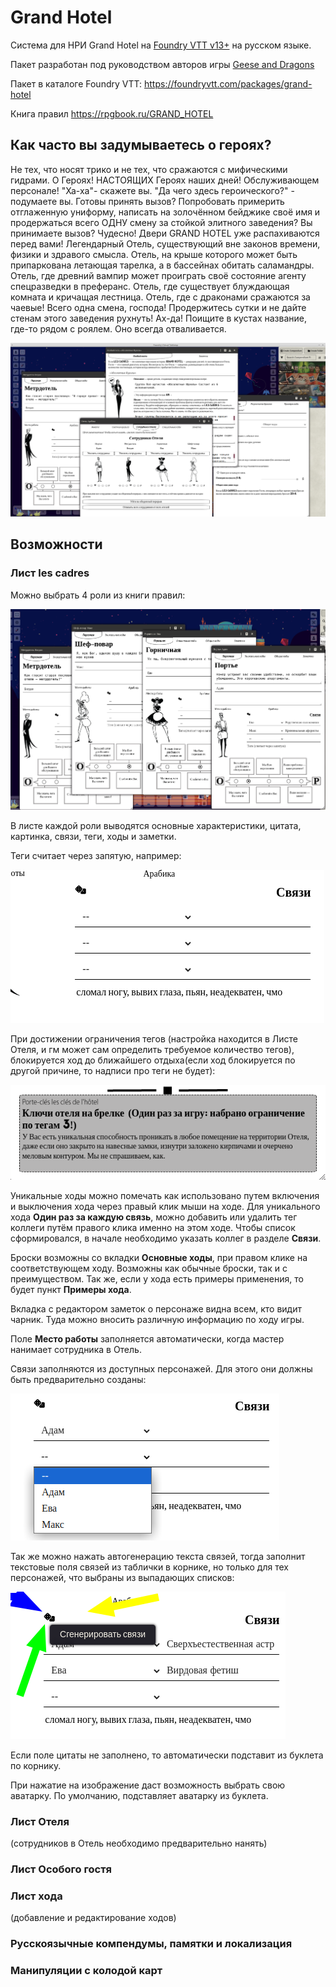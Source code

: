 # Grand Hotel

Система для НРИ Grand Hotel на [Foundry VTT v13+](https://foundryvtt.com/ "Что ещё за фаундри такой?") на русском языке. 

Пакет разработан под руководством авторов игры [Geese and Dragons](https://t.me/GrandLaHotel)

Пакет в каталоге Foundry VTT: https://foundryvtt.com/packages/grand-hotel

Книга правил https://rpgbook.ru/GRAND_HOTEL

## Как часто вы задумываетесь о героях?

Не тех, что носят трико и не тех, что сражаются с мифическими гидрами.  О Героях! НАСТОЯЩИХ Героях наших дней! Обслуживающем персонале! "Ха-ха"- скажете вы. "Да чего здесь героического?" -  подумаете вы.  Готовы принять вызов? Попробовать примерить отглаженную униформу, написать на золочённом бейджике своё имя и продержаться всего ОДНУ смену за стойкой элитного заведения? Вы принимаете вызов? Чудесно! Двери GRAND HOTEL уже распахиваются перед вами! Легендарный Отель, существующий вне законов времени, физики и здравого смысла. Отель, на крыше которого может быть припаркована летающая тарелка, а в бассейнах обитать саламандры. Отель, где древний вампир может проиграть своё состояние агенту спецразведки в преферанс.  Отель,  где существует блуждающая комната и кричащая лестница.  Отель,  где с драконами сражаются за чаевые! Всего одна смена,  господа! Продержитесь сутки и не дайте стенам этого заведения рухнуть! Ах-да! Поищите в кустах название,  где-то рядом с роялем. Оно всегда отваливается. 

![скриншот игровых окон](docs/screen.png "Внешний вид")

## Возможности

### Лист les cadres

Можно выбрать 4 роли из книги правил:

![скриншот игровых окон](docs/roles.png "Буклеты")

В листе каждой роли выводятся основные характеристики, цитата, картинка, связи, теги, ходы и заметки. 

Теги считает через запятую, например: 

![скриншот игровых окон](docs/tags.png "Теги")

При достижении ограничения тегов (настройка находится в Листе Отеля, и гм может сам определить требуемое количество тегов), блокируется ход до ближайшего отдыха(если ход блокируется по другой причине, то надписи про теги не будет):

![скриншот игровых окон](docs/tags_2.png "Теги") 

Уникальные ходы можно помечать как использовано путем включения и выключения хода через правый клик мыши на ходе. Для уникального хода **Один раз за каждую связь**, можно добавить или удалить тег коллеги путём правого клика именно на этом ходе. Чтобы список сформировался, в начале необходимо указать коллег в разделе **Связи**.

Броски возможны со вкладки **Основные ходы**, при правом клике на соответствующем ходу. Возможны как обычные броски, так и с преимуществом. Так же, если у хода есть примеры применения, то будет пункт **Примеры хода**. 

Вкладка с редактором заметок о персонаже видна всем, кто видит чарник. Туда можно вносить различную информацию по ходу игры. 

Поле **Место работы** заполняется автоматически, когда мастер нанимает сотрудника в Отель. 

Связи заполняются из доступных персонажей. Для этого они должны быть предварительно созданы: 

![скриншот игровых окон](docs/rels.png "Связи") 

Так же можно нажать автогенерацию текста связей, тогда заполнит текстовые поля связей из таблички в корнике, но только для тех персонажей, что выбраны из выпадающих списков:

![скриншот игровых окон](docs/rels_2.png "Генератор связей") 

Если поле цитаты не заполнено, то автоматически подставит из буклета по корнику. 

При нажатие на изображение даст возможность выбрать свою аватарку. По умолчанию, подставляет аватарку из буклета. 


### Лист Отеля 
(сотрудников в Отель необходимо предварительно нанять)

### Лист Особого гостя

### Лист хода
 (добавление и редактирование ходов)

### Русскоязычные компендумы, памятки и локализация


### Манипуляции с колодой карт


 
